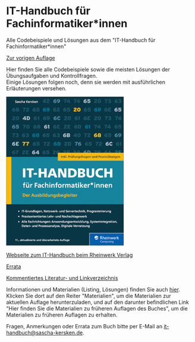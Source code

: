 # IT-Handbuch für Fachinformatiker*innen
Alle Codebeispiele und Lösungen aus dem "IT-Handbuch für Fachinformatiker*innen"

[Zur vorigen Auflage](https://github.com/SaschaKersken/ITHandbuch10)

Hier finden Sie alle Codebeispiele sowie die meisten Lösungen der Übungsaufgaben und Kontrollfragen.<br />
Einige Lösungen folgen noch, denn sie werden mit ausführlichen Erläuterungen versehen.

![Cover von "IT-Handbuch für Fachinformatiker*innen" von Sascha Kersken, 11. Auflage (2023)](it-handbuch-11-small.png)

[Webseite zum IT-Handbuch beim Rheinwerk Verlag](https://www.rheinwerk-verlag.de/it-handbuch-fur-fachinformatikerinnen_5728/)

[Errata](errata.md)

[Kommentiertes Literatur- und Linkverzeichnis](https://github.com/SaschaKersken/ITHandbuch11/blob/main/literatur.md)

Informationen und Materialien (Listing, Lösungen) finden Sie auch [hier](https://www.rheinwerk-verlag.de/it-handbuch-fur-fachinformatikerinnen_5728/). Klicken Sie dort auf den Reiter "Materialien", um die Materialien zur aktuellen Auflage herunterzuladen, und auf den darunter befindlichen Link "Hier finden Sie die Materialien zu früheren Auflagen des Buches", um die Materialien zu früheren Auflagen zu erhalten.

Fragen, Anmerkungen oder Errata zum Buch bitte per E-Mail an [it-handbuch@sascha-kersken.de](mailto:it-handbuch@sascha-kersken.de).
